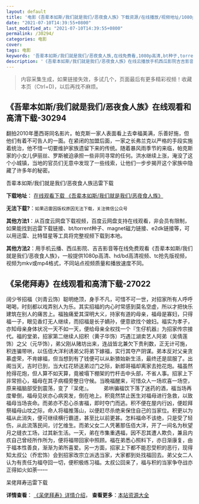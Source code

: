 ```yaml
---
layout: default
title: '电影《吾辈本如斯/我们就是我们/恶夜食人族》下载资源/在线播放/视频地址/1080p/高清/蓝光'
date: "2021-07-10T14:39:55+0800"
last_modified_at: "2021-07-10T14:39:55+0800"
permalink: /30294/
categories: 电影
cover:
tags: 电影
keywords: '吾辈本如斯/我们就是我们/恶夜食人族,在线免费看,1080p高清,bt种子,torrent,百度云盘,magnet,磁力链,迅雷下载资源'
description: '《吾辈本如斯/我们就是我们/恶夜食人族》在线云播放手机西瓜影院吉吉影音免费看，1080p高清bd/hd未删减完整版和tc抢先枪版，mkv/mp4格式，附带bt/torrent种子、magnet/磁力链、百度云盘、网盘资源迅雷下载链接'
---
```


>内容采集生成，如果链接失效，多试几个，页面最后有更多精彩视频！收藏本页（Ctrl+D)，以后再找不麻烦。


## 《吾辈本如斯/我们就是我们/恶夜食人族》在线观看和高清下载-30294

翻拍2010年墨西哥同名影片。帕克斯一家人表面看上去幸福美满，乐善好施，但他们有着不可告人的一面。在紧闭的加盟后面，一家之长弗兰克以严格的手段实施着统治，他不惜一切要维护家族遗留下来的传统。随着暴风雨季节的来临，帕克斯家的小女儿伊丽丝、罗斯被迫承担一些非同寻常的任何。洪水继续上涨，淹没了这个小城镇，当地的官员们无意中发现了一些线索，让他们一步步揭开这个家族中隐藏了许多年的秘密。</span>


吾辈本如斯/我们就是我们/恶夜食人族迅雷下载

**下载地址**： [在线观看下载 《吾辈本如斯/我们就是我们/恶夜食人族》](https://www.993dy.com//vod-detail-id-18413.html) 


**无法下载?**：`如果迅雷因版权原因无法下载，关注微信公众号 `

**其他方法1**：从百度云网盘下载视频，百度云网盘支持在线观看，非会员有限制，如果能找到迅雷下载链接、bt/torrent种子、magnet磁力链接、e2dk链接等，可以用迅雷、比特彗星等工具将完整视频下载到本地。

**其他方法2**：用手机云播、西瓜影院、吉吉影音等在线免费观看《吾辈本如斯/我们就是我们/恶夜食人族》，一般提供1080p高清、hd/bd高清视频、tc抢先版视频，视频为mkv或mp4格式，不同站点视频质量和播放速度不同。


## 《呆佬拜寿》在线观看和高清下载-27022

阔少爷招福（刘青云饰）聪明绝顶，身手不凡，可惜不可一世，对招家所有人呼呼喝喝，时刻都以戏弄别人为乐。其实招福的内心时常感到莫名空虚，所以才把快乐建筑在别人的痛苦上。福独痛爱其深明大义，持家有道的母亲，福母是寡妇，只得福一子，眼见香灯无人继续，而招福是长子嫡孙，便意欲找个媳妇。福实为孝子，亦知母亲身体状况一天不如一天，便给母亲全权找一个『生仔机器』为招家传宗接代。福的堂弟，招家第二继续人招积（黄子华饰）巧遇江湖卖艺人阿弟（吴倩莲饰）之父（元华饰），弟父刚从赌坊出来，连战皆北兼欠下贵利数，正无计可施，积连骗带哄，以伍佰大洋利诱弟父将弟下嫁福，实行其夺产阴谋。弟本反对父亲贪慕虚荣，不肯嫁福，但当想到有了钱便可以从新猹始新生活，最终还是屈服了。出阁当天，吉时已到，当大红花轿送弟过门之际，新郎哥福却离家去抢花炮。福虽然抢得花炮，但人算不如天算，竟被塌下棚架的竹杆击中头部，不省人事。招家上下非常担心，福母在其子病榻旁整日守候。当晚福醒来，可惜众人一场欢喜一场空，原来福脑部受到震荡，变了『呆佬』。 　　弟哄骗福饮下落了迷药的酒，福当场再度晕倒，福母见状亦心病突发，倒在地上。积竟然禁止医生对福母进行急救，以致福母当场丧命。而弟亦不忍心杀害福，即时夺门而逃。积不便在屋内行凶，便趁拜祭福母山坟之际，命人将福推落山，以便赶尽杀绝来保住自己的当家位。积更以为福从此消失，便可继续横行霸道，甚至比以前更甚。怎料福命不该绝，只是受了轻伤，从此流落民间，讨乞维生。而弟父女二人凭著那伍佰大洋，开了一间名为秋望月之缝衣工场，过其新生活。一天，弟在市集重遇福，因不忍其遭人欺负，兼且内疚自己曾经所作所为，便将福带回家中照顾。福在弟悉心照料下，亦日渐康复，由于福本性善良，渐渐为弟所喜爱。另一方面，招家上下都不能忍受积的恶行，现得知太叔公（乔宏饰）会到招家改宗立派选当家，大家都到处找福回去。弟父女二人认为有责任为福夺回一切，便积极练习福。太叔公回来了，福与积的当家争夺战亦正得如火如荼┅┅


呆佬拜寿迅雷下载

**详情查看**： [《呆佬拜寿》详情介绍](/movie/27022/)， **查看更多**：[本站资源大全](/movie/t/all/)

